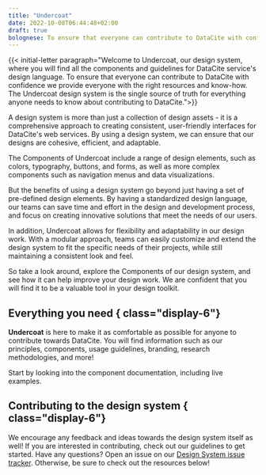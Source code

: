 ```yaml
---
title: "Undercoat"
date: 2022-10-08T06:44:48+02:00
draft: true
bolognese: To ensure that everyone can contribute to DataCite with confidence we provide everyone with the right resources and know-how. The Undercoat design system is the single source of truth for everything anyone needs to know about contributing to DataCite.
---
```



{{< initial-letter paragraph="Welcome to Undercoat, our design system, where you will find all the components and guidelines for DataCite service's design language. To ensure that everyone can contribute to DataCite with confidence we provide everyone with the right resources and know-how. The Undercoat design system is the single source of truth for everything anyone needs to know about contributing to DataCite.">}}

A design system is more than just a collection of design assets - it is a comprehensive approach to creating consistent, user-friendly interfaces for DataCite's web services. By using a design system, we can ensure that our designs are cohesive, efficient, and adaptable.

The Components of Undercoat include a range of design elements, such as colors, typography, buttons, and forms, as well as more complex components such as navigation menus and data visualizations.

But the benefits of using a design system go beyond just having a set of pre-defined design elements. By having a standardized design language, our teams can save time and effort in the design and development process, and focus on creating innovative solutions that meet the needs of our users.

In addition, Undercoat allows for flexibility and adaptability in our design work. With a modular approach, teams can easily customize and extend the design system to fit the specific needs of their projects, while still maintaining a consistent look and feel.

So take a look around, explore the Components of our design system, and see how it can help improve your design work. We are confident that you will find it to be a valuable tool in your design toolkit.


## Everything you need { class="display-6"}
**Undercoat** is here to make it as comfortable as possible for anyone to contribute towards DataCite. You will find information such as our principles, components, usage guidelines, branding, research methodologies, and more!

Start by looking into the component documentation, including live examples.


## Contributing to the design system { class="display-6"}
We encourage any feedback and ideas towards the design system itself as well! If you are interested in contributing, check out our guidelines to get started. Have any questions? Open an issue on our [Design System issue tracker](https://github.com/datacite/undercoat/issues). Otherwise, be sure to check out the resources below!


